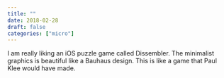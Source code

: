 ```yaml
---
title: ""
date: 2018-02-28
draft: false
categories: ["micro"]
---
```

I am really liking an iOS puzzle game called Dissembler. The minimalist graphics is beautiful like a Bauhaus design. This is like a game that Paul Klee would have made.
